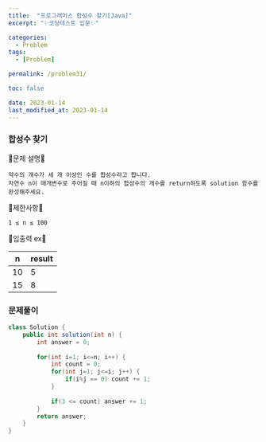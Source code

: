 ```yaml
---
title:  "프로그래머스 합성수 찾기[Java]"
excerpt: "✨코딩테스트 입문✨"

categories:
  - Problem
tags:
  - [Problem]

permalink: /problem31/

toc: false

date: 2023-01-14
last_modified_at: 2023-01-14
---
```

### 합성수 찾기

💫문제 설명💫

```
약수의 개수가 세 개 이상인 수를 합성수라고 합니다. 
자연수 n이 매개변수로 주어질 때 n이하의 합성수의 개수를 return하도록 solution 함수를 완성해주세요.
```

💫제한사항💫

```
1 ≤ n ≤ 100
```

💫입출력 ex💫

|n|result|
|------|---|
|10|5|
|15|8|

### 문제풀이

```java
class Solution {
    public int solution(int n) {
        int answer = 0;
        
        for(int i=1; i<=n; i++) {
            int count = 0;
            for(int j=1; j<=i; j++) {
                if(i%j == 0) count += 1;
            }
            
            if(3 <= count) answer += 1;
        }
        return answer;
    }
}
```
